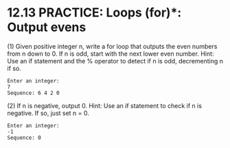 # 12.13 PRACTICE: Loops (for)*: Output evens
(1) Given positive integer n, write a for loop that outputs the even numbers from n down to 0. If n is odd, start with the next lower even number. Hint: Use an if statement and the % operator to detect if n is odd, decrementing n if so.

```
Enter an integer:
7
Sequence: 6 4 2 0
```
(2) If n is negative, output 0. Hint: Use an if statement to check if n is negative. If so, just set n = 0.

```
Enter an integer:
-1
Sequence: 0
```